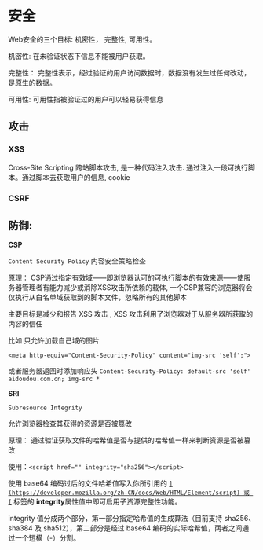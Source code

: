 # 安全

Web安全的三个目标: 机密性， 完整性, 可用性。

机密性:  在未验证状态下信息不能被用户获取。

完整性： 完整性表示，经过验证的用户访问数据时，数据没有发生过任何改动，是原生的数据。

可用性: 可用性指被验证过的用户可以轻易获得信息

## 攻击

### XSS

Cross-Site Scripting 跨站脚本攻击,  是一种代码注入攻击. 通过注入一段可执行脚本。通过脚本去获取用户的信息, cookie



### CSRF





## 防御:

**CSP**

`Content Security Policy` 内容安全策略检查

原理： CSP通过指定有效域——即浏览器认可的可执行脚本的有效来源——使服务器管理者有能力减少或消除XSS攻击所依赖的载体, 一个CSP兼容的浏览器将会仅执行从白名单域获取到的脚本文件，忽略所有的其他脚本

主要目标是减少和报告 XSS 攻击 , XSS 攻击利用了浏览器对于从服务器所获取的内容的信任

比如 只允许加载自己域的图片

`<meta http-equiv="Content-Security-Policy" content="img-src 'self';">`

或者服务器返回时添加响应头 `Content-Security-Policy: default-src 'self' aidoudou.com.cn; img-src *`



**SRI**

`Subresource Integrity `

允许浏览器检查其获得的资源是否被篡改

原理： 通过验证获取文件的哈希值是否与提供的哈希值一样来判断资源是否被篡改

使用：`<script href="" integrity="sha256"></script>`

使用 base64 编码过后的文件哈希值写入你所引用的 [``](https://developer.mozilla.org/zh-CN/docs/Web/HTML/Element/script) 或 [``](https://developer.mozilla.org/zh-CN/docs/Web/HTML/Element/link) 标签的 **integrity**属性值中即可启用子资源完整性功能。

integrity 值分成两个部分，第一部分指定哈希值的生成算法（目前支持 sha256、sha384 及 sha512），第二部分是经过 base64 编码的实际哈希值，两者之间通过一个短横（-）分割。

